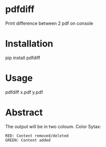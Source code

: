 # pdfdiff 
Print difference between 2 pdf on console

Installation
=============
pip install pdfdiff

Usage
=============
pdfdiff x.pdf y.pdf


Abstract
========
The output will be in two coloum.
Color Sytax:

    RED: Content removed/deleted
    GREEN: Content added
